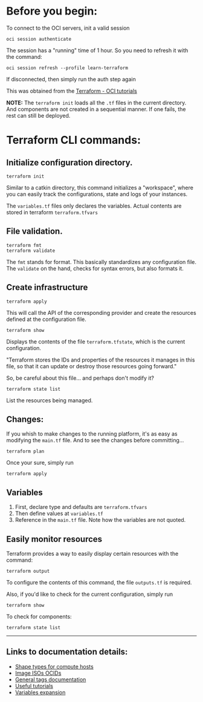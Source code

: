 # Before you begin:

To connect to the OCI servers, init a valid session

    oci session authenticate

The session has a "running" time of 1 hour. So you need to refresh it with the command:

    oci session refresh --profile learn-terraform

If disconnected, then simply run the auth step again

This was obtained from the [Terraform - OCI tutorials ](https://developer.hashicorp.com/terraform/tutorials/oci-get-started/oci-build)

**NOTE:** The `terraform init` loads all the `.tf` files in the current directory. And components are not created in a sequential manner. If one fails, the rest can still be deployed.  

# Terraform CLI commands:

## Initialize configuration directory.

    terraform init

Similar to a catkin directory, this command initializes a "workspace", where you can easily track the configurations, state and logs of your instances.

The `variables.tf` files only declares the variables. Actual contents are stored in terraform `terraform.tfvars`

## File validation.

    terraform fmt
    terraform validate

The `fmt` stands for format. This basically standardizes any configuration file. 
The `validate` on the hand, checks for syntax errors, but also formats it. 

## Create infrastructure

    terraform apply

This will call the API of the corresponding provider and create the resources defined at the configuration file. 

    terraform show

Displays the contents of the file `terraform.tfstate`, which is the current configuration.

"Terraform stores the IDs and properties of the resources it manages in this file, so that it can update or destroy those resources going forward."

So, be careful about this file... and perhaps don't modify it?

    terraform state list

List the resources being managed. 

## Changes:

If you whish to make changes to the running platform, it's as easy as modifying the `main.tf` file. And to see the changes before committing... 

    terraform plan

Once your sure, simply run

    terraform apply

## Variables

1. First, declare type and defaults are `terraform.tfvars`
1. Then define values at `variables.tf`
1. Reference in the `main.tf` file. Note how the variables are not quoted.

## Easily monitor resources

Terraform provides a way to easily display certain resources with the command:

    terraform output

To configure the contents of this command, the file `outputs.tf` is required. 

Also, if you'd like to check for the current configuration, simply run 

    terraform show

To check for components:

    terraform state list
---------------


## Links to documentation details:

* [Shape types for compute hosts](https://docs.oracle.com/en-us/iaas/Content/Compute/References/computeshapes.htm#vmshapes__vm-standard)
* [Image ISOs OCIDs](https://docs.oracle.com/en-us/iaas/images/image/1fff95d3-1318-4036-87c2-56f13f740426/)
* [General tags documentation](https://registry.terraform.io/providers/oracle/oci/latest/docs)
* [Useful tutorials](https://docs.oracle.com/en-us/iaas/developer-tutorials/tutorials/home.htm)
* [Variables expansion](https://developer.hashicorp.com/terraform/language/values)
